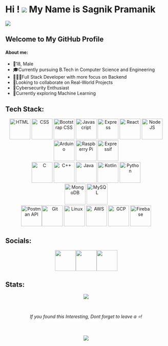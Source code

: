 # Hi ! ![][hand] My Name is Sagnik Pramanik
[hand]: https://user-images.githubusercontent.com/18365557/176309783-0785949b-9127-417c-8b55-ab5a4336574e.gif
![](https://github.com/sagnik-p/sagnik-p/assets/130753205/8f1a6437-c58e-459d-a9c8-be1ef7701ff5)
## Welcome to My GitHub Profile
#### About me:
- 👦18, Male
- 🎓Currently pursuing B.Tech in Computer Science and Engineering
- 🧑🏽‍💻Full Stack Developer with more focus on Backend
- 🤝Looking to collaborate on Real-World Projects
- 🔐Cybersecurity Enthusiast
- 🤖Currently exploring Machine Learning

## Tech Stack:
<div id="tech-stack" align=center>
    <img src=https://github.com/sagnik-p/sagnik-p/assets/130753205/8a406c1c-cd8b-4fdb-8cee-2f27c71cb84d width="65" height="65" alt="HTML" />
    <img src=https://github.com/sagnik-p/sagnik-p/assets/130753205/e15fc5cf-9a47-456b-a5f9-9300ec451f33 width="65" height="65" alt="CSS" />
    <img src=https://github.com/sagnik-p/sagnik-p/assets/130753205/d5915d5f-7ea2-4196-828b-8bef8a194f12 width="65" height="65" alt="Bootstrap CSS" />
    <img src=https://github.com/sagnik-p/sagnik-p/assets/130753205/5f2ea1f7-e7d5-48a8-afe1-ee6598bb9b78 width="65" height="65" alt="Javascript" />
    <img src=https://github.com/sagnik-p/sagnik-p/assets/130753205/3dcd0125-ab00-4359-b35b-848de0fd9f55 width="65" height="65" alt="Express" />
    <img src=https://github.com/sagnik-p/sagnik-p/assets/130753205/67ee652c-2d16-4a0e-bb70-10238896c0d6 width="65" height="65" alt="React" />
    <img src=https://github.com/sagnik-p/sagnik-p/assets/130753205/3582cc10-65e2-4ee4-93ed-47712c193db8 width="65" height="65" alt="Node JS" />
    <br>
    <img src=https://github.com/sagnik-p/sagnik-p/assets/130753205/82299d86-ef35-42bb-8535-b6027f211d05 width="65" height="65" alt="Arduino" />
    <img src=https://github.com/sagnik-p/sagnik-p/assets/130753205/fbfbb8d4-40ae-4e0d-ad8c-40122f0c760f width="65" height="65" alt="Raspberry Pi"/>
    <img src=https://github.com/sagnik-p/sagnik-p/assets/130753205/39a99118-79b5-48c9-b6c2-9bf464eacd63 width="65" height="65" alt="Expressif" />
    <br>
    <img src=https://github.com/sagnik-p/sagnik-p/assets/130753205/f84a1178-504b-472e-8e72-fd0f2772d9ab width="65" height="65" alt="C" />
    <img src=https://github.com/sagnik-p/sagnik-p/assets/130753205/6b5994fa-54b5-4317-b3fc-6108b3fc82de width="65" height="65" alt="C++" />
    <img src=https://github.com/sagnik-p/sagnik-p/assets/130753205/ab51e791-2743-4ca5-8102-1e80638ad28c width="65" height="65" alt="Java" />
    <img src=https://github.com/sagnik-p/sagnik-p/assets/130753205/9cdd151b-6fda-4235-b8a2-2aa3880b5d52 width="65" height="65" alt="Kotlin" />
    <img src=https://github.com/sagnik-p/sagnik-p/assets/130753205/f171337e-21b2-466b-bad6-86a49b0f6192 width="65" height="65" alt="Python" />
    <br>
    <img src=https://github.com/sagnik-p/sagnik-p/assets/130753205/67e8bcc1-7330-4c9e-9faf-21fa95220fb9 width="65" height="65" alt="MongoDB" />
    <img src=https://github.com/sagnik-p/sagnik-p/assets/130753205/32388a33-3f2b-4ef3-b843-28f86e779f59 width="65" height="65" alt="MySQL" />
    <br>
    <img src=https://github.com/sagnik-p/sagnik-p/assets/130753205/9e25ddcf-54da-4498-a00f-3876dbbcf904 width="65" height="65" alt="Postman API" /><img src=https://github.com/sagnik-p/sagnik-p/assets/130753205/136b62ef-9649-465c-b476-bf1d536c0712 width="65" height="65" alt="Git" />
    <img src=https://github.com/sagnik-p/sagnik-p/assets/130753205/94665b65-f605-41e1-a2be-17f6e27265db width="65" height="65" alt="Linux" />
    <img src=https://github.com/sagnik-p/sagnik-p/assets/130753205/73f92183-fce0-4412-ad7f-63a71aeaf3ae width="65" height="65" alt="AWS" />
    <img src=https://github.com/sagnik-p/sagnik-p/assets/130753205/3a52d300-8975-44d9-94f8-792fa3c55eaa width="65" height="65" alt="GCP" />
    <img src=https://github.com/sagnik-p/sagnik-p/assets/130753205/5c62341a-b7f7-4ab9-aa35-3a0485ce3fd5 width="65" height="65" alt="Firebase" />
    
</div>

## Socials:
<div align="center">
  <a href="https://www.linkedin.com/in/sagnik-pramanik-53284b272/" target="_blank" rel="noreferrer"><img src="https://img.icons8.com/cute-clipart/64/000000/linkedin.png" width="65" height="65"/></a><a href="https://twitter.com/Sagnikkkkkkkkk" target="_blank" rel="noreferrer"><img src="https://img.icons8.com/cute-clipart/64/000000/twitter.png"" width="65" height="65"  /></a><a href="mailto:sagnikpramanik95@gmail.com" target="_blank" rel="noreferrer"><img src="https://img.icons8.com/cute-clipart/64/000000/gmail.png" width="65" height="65" ></a></div>

  ## Stats:
 
  <p align="center">
  <!--
  <a href="http://www.github.com/sagnik-p"><img src="https://github-readme-stats.vercel.app/api?username=sagnik-p&text_color=ffffff&show_icons=true&bg_color=000000&hide=stars&include_all_commits=true&hide_border=true">
  <img src="https://github-readme-stats.vercel.app/api?username=sagnik-p&text_color=777777&show_icons=true&bg_color=00000000&hide=stars&include_all_commits=true&count_private=true&hide_border=true#gh-light-mode-only"></a>
  <td><img src="https://github-readme-stats.vercel.app/api/top-langs?username=sagnik-p&show_icons=true&locale=en&layout=compact" />
  -->
  <a href="http://www.github.com/sagnik-p"><img src="https://github-readme-streak-stats.herokuapp.com/?user=sagnik-p&stroke=999999&background=000000&ring=059826&fire=0891b2&currStreakNum=ffffff&currStreakLabel=0891b2&sideNums=ffffff&sideLabels=ffffff&dates=ffffff&hide_border=true" />
  <!---
  <img src="https://github-readme-streak-stats.herokuapp.com/?user=sagnik-p&stroke=000000&background=00000000&ring=059826&fire=0891b2&currStreakNum=000000&currStreakLabel=0891b2&sideNums=000000&sideLabels=000000&dates=000000&hide_border=true#gh-light-mode-only" />
  -->
  </a>
  </p>
  <br>
<p id="star request" align="center"><i>
If you found this Interesting,
Dont forget to leave a ⭐!
</i></p>
<br>
<p align="center" width="100%" id="footer">
  <img src="https://capsule-render.vercel.app/api?type=waving&color=gradient&height=200&width=100%&section=footer&text=Thank%20You%20For%20Visiting"/>
</p>
